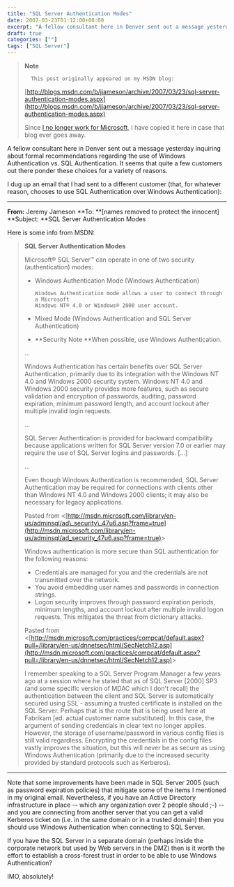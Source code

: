 ```yaml
---
title: "SQL Server Authentication Modes"
date: 2007-03-23T01:12:00+08:00
excerpt: "A fellow consultant here in Denver sent out a message yesterday inquiring about formal recommendations regarding the use of Windows Authentication vs. SQL Authentication. It seems that quite a few customers out there ponder these choices for a variety..."
draft: true
categories: [""]
tags: ["SQL Server"]
---
```


> **Note**
> 
> 
> 		This post originally appeared on my MSDN blog:
> 
> 
> 
> [http://blogs.msdn.com/b/jjameson/archive/2007/03/23/sql-server-authentication-modes.aspx](http://blogs.msdn.com/b/jjameson/archive/2007/03/23/sql-server-authentication-modes.aspx)
> 
> 
> Since
> 		[I no longer work for Microsoft](/blog/jjameson/2011/09/02/last-day-with-microsoft), I have copied it here in case that 
> 		blog ever goes away.


A fellow consultant here in Denver sent out a message yesterday inquiring about formal recommendations regarding the use of Windows Authentication vs. SQL Authentication. It seems that quite a few customers out there ponder these choices for a variety of reasons.

I dug up an email that I had sent to a different customer (that, for whatever reason, chooses to use SQL Authentication over Windows Authentication):

* * *

**From:** Jeremy Jameson 
**To: **[names removed to protect the innocent]
**Subject: **SQL Server Authentication Modes

Here is some info from MSDN:


> **SQL Server Authentication Modes**
> 
> Microsoft® SQL Server™ can operate in one of two security (authentication) 
> 	modes:
> 
> - Windows Authentication Mode (Windows Authentication)
> 
> 		Windows Authentication mode allows a user to connect through a Microsoft 
> 		Windows NT® 4.0 or Windows® 2000 user account.
> - Mixed Mode (Windows Authentication and SQL Server Authentication)
> - **Security Note **When possible, use Windows Authentication.
> 
> 
> ...
> 
> Windows Authentication has certain benefits over SQL Server Authentication, 
> 	primarily due to its integration with the Windows NT 4.0 and Windows 2000 
> 	security system. Windows NT 4.0 and Windows 2000 security provides more 
> 	features, such as secure validation and encryption of passwords, auditing, 
> 	password expiration, minimum password length, and account lockout after 
> 	multiple invalid login requests.
> 
> ...
> 
> SQL Server Authentication is provided for backward compatibility because 
> 	applications written for SQL Server version 7.0 or earlier may require the 
> 	use of SQL Server logins and passwords. [...]
> 
> ...
> 
> Even though Windows Authentication is recommended, SQL Server Authentication 
> 	may be required for connections with clients other than Windows NT 4.0 and 
> 	Windows 2000 clients; it may also be necessary for legacy applications.
> 
> Pasted from &lt;[http://msdn.microsoft.com/library/en-us/adminsql/ad\_security\_47u6.asp?frame=true](http://msdn.microsoft.com/library/en-us/adminsql/ad_security_47u6.asp?frame=true)&gt;
> 
> Windows authentication is more secure than SQL authentication for the 
> 	following reasons:
> 
> - Credentials are managed for you and the credentials are not transmitted 
> 		over the network.
> - You avoid embedding user names and passwords in connection strings.
> - Logon security improves through password expiration periods, minimum 
> 		lengths, and account lockout after multiple invalid logon requests. 
> 		This mitigates the threat from dictionary attacks.
> 
> 
> Pasted from &lt;[http://msdn.microsoft.com/practices/compcat/default.aspx?pull=/library/en-us/dnnetsec/html/SecNetch12.asp](http://msdn.microsoft.com/practices/compcat/default.aspx?pull=/library/en-us/dnnetsec/html/SecNetch12.asp)&gt;
> 
> I remember speaking to a SQL Server Program Manager a few years ago at 
> 	a session where he stated that as of SQL Server [2000] SP3 (and some specific 
> 	version of MDAC which I don't recall) the authentication between the client 
> 	and SQL Server is automatically secured using SSL - assuming a trusted certificate 
> 	is installed on the SQL Server. Perhaps that is the route that is being 
> 	used here at Fabrikam [ed. actual customer name substituted]. In this case, 
> 	the argument of sending credentials in clear text no longer applies. However, 
> 	the storage of username/password in various config files is still valid 
> 	regardless. Encrypting the credentials in the config files vastly improves 
> 	the situation, but this will never be as secure as using Windows Authentication 
> 	(primarily due to the increased security provided by standard protocols 
> 	such as Kerberos).


* * *

Note that some improvements have been made in SQL Server 2005 (such as password expiration policies) that mitigate some of the items I mentioned in my original email. Nevertheless, if you have an Active Directory infrastructure in place -- which any organization over 2 people should ;-) -- and you are connecting from another server that you can get a valid Kerberos ticket on (i.e. in the same domain or in a trusted domain) then you should use Windows Authentication when connecting to SQL Server.

If you have the SQL Server in a separate domain (perhaps inside the corporate network but used by Web servers in the DMZ) then is it worth the effort to establish a cross-forest trust in order to be able to use Windows Authentication?

IMO, absolutely!

